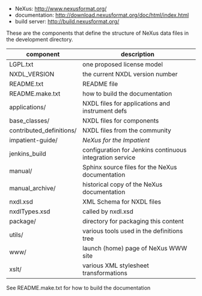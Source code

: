 * NeXus: http://www.nexusformat.org/
* documentation: http://download.nexusformat.org/doc/html/index.html
* build server: http://build.nexusformat.org/

These are the components that define the structure of NeXus data files 
in the development directory.

component                   | description
----------------------------|------------------------
LGPL.txt                    | one proposed license model
NXDL_VERSION                | the current NXDL version number
README.txt                  | README file
README.make.txt             | how to build the documentation
applications/               | NXDL files for applications and instrument defs
base_classes/               | NXDL files for components
contributed_definitions/    | NXDL files from the community
impatient-guide/            | *NeXus for the Impatient*
jenkins_build               | configuration for Jenkins continuous integration service
manual/                     | Sphinx source files for the NeXus documentation
manual_archive/             | historical copy of the NeXus documentation
nxdl.xsd                    | XML Schema for NXDL files
nxdlTypes.xsd               | called by nxdl.xsd
package/                    | directory for packaging this content
utils/                      | various tools used in the definitions tree
www/                        | launch (home) page of NeXus WWW site
xslt/                       | various XML stylesheet transformations

See README.make.txt for how to build the documentation
